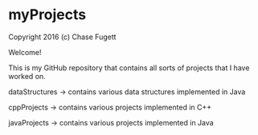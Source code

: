 # myProjects

Copyright 2016 (c) Chase Fugett

Welcome!

This is my GitHub repository that contains all sorts of projects that I have worked on.

dataStructures -> contains various data structures implemented in Java

cppProjects -> contains various projects implemented in C++

javaProjects -> contains various projects implemented in Java
